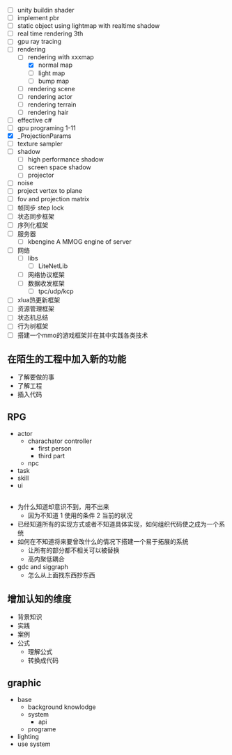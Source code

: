 - [ ] unity buildin shader
- [ ] implement pbr
- [ ] static object using lightmap with realtime shadow
- [ ] real time rendering 3th
- [ ] gpu ray tracing
- [ ] rendering
  - [ ] rendering with xxxmap
    - [x] normal map
    - [ ] light map
    - [ ] bump map
  - [ ] rendering scene
  - [ ] rendering actor
  - [ ] rendering terrain
  - [ ] rendering hair
- [ ] effective c#
- [ ] gpu programing 1-11
- [x] _ProjectionParams
- [ ] texture sampler
- [ ] shadow
  - [ ] high performance shadow
  - [ ] screen space shadow
  - [ ] projector
- [ ] noise
- [ ] project vertex to plane
- [ ] fov and projection matrix
- [ ] 帧同步 step lock
- [ ] 状态同步框架
- [ ] 序列化框架
- [ ] 服务器
  - [ ] kbengine A MMOG engine of server
- [ ] 网络
  - [ ] libs
    - [ ] LiteNetLib
  - [ ] 网络协议框架
  - [ ] 数据收发框架
    - [ ] tpc/udp/kcp
- [ ] xlua热更新框架
- [ ] 资源管理框架
- [ ] 状态机总结
- [ ] 行为树框架
- [ ] 搭建一个mmo的游戏框架并在其中实践各类技术

## 在陌生的工程中加入新的功能
- 了解要做的事
- 了解工程
- 插入代码

## RPG
- actor
  - charachator controller
    - first person
    - third part
  - npc
- task
- skill
- ui

##
- 为什么知道却意识不到，用不出来
  - 因为不知道 1 使用的条件 2 当前的状况
- 已经知道所有的实现方式或者不知道具体实现，如何组织代码使之成为一个系统
- 如何在不知道将来要曾改什么的情况下搭建一个易于拓展的系统
  - 让所有的部分都不相关可以被替换
  - 高内聚低耦合
- gdc and siggraph
  - 怎么从上面找东西抄东西

## 增加认知的维度
- 背景知识
- 实践
- 案例
- 公式
  - 理解公式
  - 转换成代码

## graphic
- base
  - background knowlodge
  - system
    - api
  - programe
- lighting
- use system